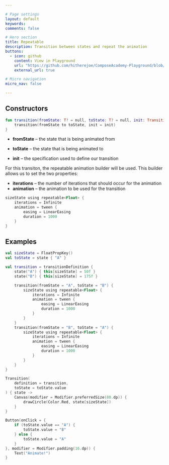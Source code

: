 ```yaml
---

# Page settings
layout: default
keywords:
comments: false

# Hero section
title: Repeatable
description: Transition between states and repeat the animation
buttons:
  - icon: github
    content: View in Playground
    url: "https://github.com/hitherejoe/ComposeAcademy-Playground/blob/master/app/src/main/java/co/joebirch/composeplayground/animation/transitionAnimationDemos.kt"
    external_url: true

# Micro navigation
micro_nav: false

---
```


## Constructors

```kotlin
fun transition(fromState: T? = null, toState: T? = null, init: TransitionSpec<T>.() -> Unit) {
    transition(fromState to toState, init = init)
}
```

* **fromState** – the state that is being animated from

* **toState** – the state that is being animated to

* **init** – the specification used to define our transition

For this transiton, the repeatable animation builder will be used. This builder allows us to set the two properties: 

* **iterations** – the number of iterations that should occur for the animation
* **animation** – the animation to be used for the transition

```kotlin
sizeState using repeatable<Float> {
    iterations = Infinite
    animation = tween {
        easing = LinearEasing
        duration = 1000
    }
}
```

## Examples

```kotlin
val sizeState = FloatPropKey()
val toState = state { "A" }

val transition = transitionDefinition {
    state("A") { this[sizeState] = 50f }
    state("B") { this[sizeState] = 175f }

    transition(fromState = "A", toState = "B") {
        sizeState using repeatable<Float> {
            iterations = Infinite
            animation = tween {
                easing = LinearEasing
                duration = 1000
            }
        }
    }
    transition(fromState = "B", toState = "A") {
        sizeState using repeatable<Float> {
            iterations = Infinite
            animation = tween {
                easing = LinearEasing
                duration = 1000
            }
        }
    }
}

Transition(
    definition = transition,
    toState = toState.value
) { state ->
    Canvas(modifier = Modifier.preferredSize(80.dp)) {
        drawCircle(Color.Red, state[sizeState])
    }
}

Button(onClick = {
    if (toState.value == "A") {
        toState.value = "B"
    } else {
        toState.value = "A"
    }
}, modifier = Modifier.padding(16.dp)) {
    Text("Animate!")
}
```
